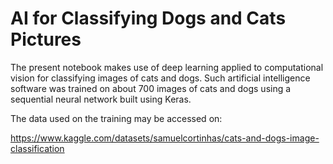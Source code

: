 # AI for Classifying Dogs and Cats Pictures

The present notebook makes use of deep learning applied to computational vision for classifying images of cats and dogs. Such artificial intelligence software was trained on about 700 images of cats and dogs using a sequential neural network built using Keras.

The data used on the training may be accessed on:

https://www.kaggle.com/datasets/samuelcortinhas/cats-and-dogs-image-classification
